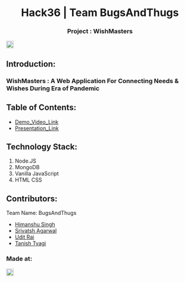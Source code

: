 <h1 align="center">Hack36 | Team BugsAndThugs</h1>
<h3 align="center">Project : WishMasters</h3>
<p align="center">
</p>

<a href="https://hack36.com"> <img src="http://bit.ly/BuiltAtHack36" height=20px> </a>


## Introduction:
 ### WishMasters : A Web Application For Connecting Needs & Wishes During Era of Pandemic
  
## Table of Contents:
  * [Demo_Video_Link](https://youtube.com)
  * [Presentation_Link](https://google.com)

## Technology Stack:
  1) Node.JS
  2) MongoDB
  3) Vanilla JavaScript
  4) HTML CSS
  

## Contributors:

Team Name: BugsAndThugs

* [Himanshu Singh](https://github.com/amberamigo)
* [Srivatsh Agarwal](https://github.com/shri9120)
* [Udit Rai](https://github.com/udit-8)
* [Tanish Tyagi](https://github.com/tanish-tyagi)


### Made at:
<a href="https://hack36.com"> <img src="http://bit.ly/BuiltAtHack36" height=20px> </a>
